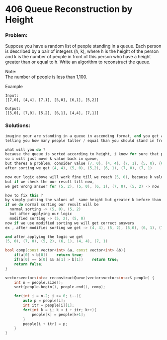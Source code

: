 # 406 Queue Reconstruction by Height

### Problem:

Suppose you have a random list of people standing in a queue. Each person is described by a pair of integers \(h, k\), where h is the height of the person and k is the number of people in front of this person who have a height greater than or equal to h. Write an algorithm to reconstruct the queue.

Note:  
The number of people is less than 1,100.

Example

```
Input:
[[7,0], [4,4], [7,1], [5,0], [6,1], [5,2]]

Output:
[[5,0], [7,0], [5,2], [6,1], [4,4], [7,1]]
```

### Solutions:

```cpp
imagine your are standing in a queue in ascending format, and you get a card,
telling you how many people taller / equal than you should stand in front of you.

what will you do ?
because the queue is sorted according to height, i know for sure that people behind me are taller than me,
so i will just move k value back in queue,
but theres a problem, consider value {7, 0}, {4, 4}, {7, 1}, {5, 0}, {6, 1}, {5, 2}
after sorting we get (4, 4), (5, 0), (5,2), (6, 1), (7, 0), (7, 1)

now our logic above will work fine till we reach (5, 0), because k value is 0, we wont move it,
but if we check the our result till now,
we get wrong answer for (5, 2), (5, 0), (6, 1), (7, 0), (5, 2) -> now (5, 2) comes before 3 elements >= then itself,

how to fix this ?
by simply putting the values of  same height but greater k before than the lesser one, ex ->
if we do normal sorting our result will be 
  normal sorting -> (5, 0), (5, 2)
  but after applying our logic
  modified sorting -> (5, 2), (5, 0)
now if we use modified sorting we will get correct answers
ex , after modifies sorting we get -> (4, 4), (5, 2), (5,0), (6, 1), (7, 0), (7, 1)

and after applying the logic we get
(5, 0), (7, 0), (5, 2), (6, 1), (4, 4), (7, 1)

bool comp(const vector<int> &a, const vector<int> &b){
    if(a[0] < b[0])    return true;
    if(a[0] == b[0] && a[1] > b[1])    return true;
    return false;
}

vector<vector<int>> reconstructQueue(vector<vector<int>>& people) {
    int n = people.size();
    sort(people.begin(), people.end(), comp);

    for(int i = n-2; i >= 0; i--){
        auto p = people[i];
        int itr = people[i][1];
        for(int k = i; k < i + itr; k++){
            people[k] = people[k+1];
        }
        people[i + itr] = p;
    }
}
```

```java

```

```java

```



